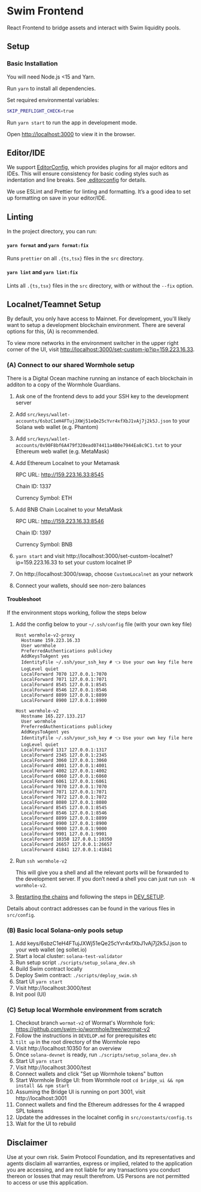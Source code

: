 # Swim Frontend

React Frontend to bridge assets and interact with Swim liquidity pools.

## Setup

### Basic Installation

You will need Node.js <15 and Yarn.

Run `yarn` to install all dependencies.

Set required environmental variables:

```sh
SKIP_PREFLIGHT_CHECK=true
```

Run `yarn start` to run the app in development mode.

Open [http://localhost:3000](http://localhost:3000) to view it in the browser.

## Editor/IDE

We support [EditorConfig](https://editorconfig.org/), which provides plugins for all major editors and IDEs. This will ensure consistency for basic coding styles such as indentation and line breaks. See [.editorconfig](.editorconfig) for details.

We use ESLint and Prettier for linting and formatting. It’s a good idea to set up formatting on save in your editor/IDE.

## Linting

In the project directory, you can run:

#### `yarn format` and `yarn format:fix`

Runs `prettier` on all `.{ts,tsx}` files in the `src` directory.

#### `yarn lint` and `yarn lint:fix`

Lints all `.{ts,tsx}` files in the `src` directory, with or without the `--fix` option.

## Localnet/Teamnet Setup

By default, you only have access to Mainnet. For development, you'll likely want to setup a development blockchain environment. There are several options for this, (A) is recommended.

To view more networks in the environment switcher in the upper right corner of the UI, visit [http://localhost:3000/set-custom-ip?ip=159.223.16.33](http://localhost:3000/set-custom-ip?ip=159.223.16.33).

### (A) Connect to our shared Wormhole setup

There is a Digital Ocean machine running an instance of each blockchain in additon to a copy of the Wormhole Guardians.

1. Ask one of the frontend devs to add your SSH key to the development server
1. Add `src/keys/wallet-accounts/6sbzC1eH4FTujJXWj51eQe25cYvr4xfXbJ1vAj7j2k5J.json` to your Solana web wallet (e.g. Phantom)
1. Add `src/keys/wallet-accounts/0x90F8bf6A479f320ead074411a4B0e7944Ea8c9C1.txt` to your Ethereum web wallet (e.g. MetaMask)
1. Add Ethereum Localnet to your Metamask

    RPC URL: http://159.223.16.33:8545

    Chain ID: 1337

    Currency Symbol: ETH

1. Add BNB Chain Localnet to your MetaMask

    RPC URL: http://159.223.16.33:8546

    Chain ID: 1397

    Currency Symbol: BNB

1. `yarn start` and visit http://localhost:3000/set-custom-localnet?ip=159.223.16.33 to set your custom localnet IP
1. On http://localhost:3000/swap, choose `CustomLocalnet` as your network
1. Connect your wallets, should see non-zero balances

#### Troubleshoot

If the environment stops working, follow the steps below

1. Add the config below to your `~/.ssh/config` file (with your own key file)

    ```ssh-config
    Host wormhole-v2-proxy
      Hostname 159.223.16.33
      User wormhole
      PreferredAuthentications publickey
      AddKeysToAgent yes
      IdentityFile ~/.ssh/your_ssh_key # 👈 Use your own key file here
      LogLevel quiet
      LocalForward 7070 127.0.0.1:7070
      LocalForward 7071 127.0.0.1:7071
      LocalForward 8545 127.0.0.1:8545
      LocalForward 8546 127.0.0.1:8546
      LocalForward 8899 127.0.0.1:8899
      LocalForward 8900 127.0.0.1:8900

    Host wormhole-v2
      Hostname 165.227.133.217
      User wormhole
      PreferredAuthentications publickey
      AddKeysToAgent yes
      IdentityFile ~/.ssh/your_ssh_key # 👈 Use your own key file here
      LogLevel quiet
      LocalForward 1317 127.0.0.1:1317
      LocalForward 2345 127.0.0.1:2345
      LocalForward 3060 127.0.0.1:3060
      LocalForward 4001 127.0.0.1:4001
      LocalForward 4002 127.0.0.1:4002
      LocalForward 6060 127.0.0.1:6060
      LocalForward 6061 127.0.0.1:6061
      LocalForward 7070 127.0.0.1:7070
      LocalForward 7071 127.0.0.1:7071
      LocalForward 7072 127.0.0.1:7072
      LocalForward 8080 127.0.0.1:8080
      LocalForward 8545 127.0.0.1:8545
      LocalForward 8546 127.0.0.1:8546
      LocalForward 8899 127.0.0.1:8899
      LocalForward 8900 127.0.0.1:8900
      LocalForward 9000 127.0.0.1:9000
      LocalForward 9901 127.0.0.1:9901
      LocalForward 10350 127.0.0.1:10350
      LocalForward 26657 127.0.0.1:26657
      LocalForward 41841 127.0.0.1:41841
    ```

1. Run `ssh wormhole-v2`

    This will give you a shell and all the relevant ports will be forwarded to the development server. If you don’t need a shell you can just run `ssh -N wormhole-v2`.

1. [Restarting the chains](http://localhost:10350/overview) and following the steps in [DEV_SETUP](/docs/DEV_SETUP.md#setting-up-tokens-and-pools).

Details about contract addresses can be found in the various files in `src/config`.

### (B) Basic local Solana-only pools setup

1. Add keys/6sbzC1eH4FTujJXWj51eQe25cYvr4xfXbJ1vAj7j2k5J.json to your web wallet (eg sollet.io)
1. Start a local cluster: `solana-test-validator`
1. Run setup script `./scripts/setup_solana_dev.sh`
1. Build Swim contract locally
1. Deploy Swim contract: `./scripts/deploy_swim.sh`
1. Start UI `yarn start`
1. Visit http://localhost:3000/test
1. Init pool (UI)

### (C) Setup local Wormhole environment from scratch

1. Checkout branch `wormat-v2` of Wormat's Wormhole fork: https://github.com/swim-io/wormhole/tree/wormat-v2
1. Follow the instructions in `DEVELOP.md` for prerequisites etc
1. `tilt up` in the root directory of the Wormhole repo
1. Visit http://localhost:10350 for an overview
1. Once `solana-devnet` is ready, run `./scripts/setup_solana_dev.sh`
1. Start UI `yarn start`
1. Visit http://localhost:3000/test
1. Connect wallets and click "Set up Wormhole tokens" button
1. Start Wormhole Bridge UI: from Wormhole root `cd bridge_ui && npm install && npm start`
1. Assuming the Bridge UI is running on port 3001, visit http://localhost:3001
1. Connect wallets and find the Ethereum addresses for the 4 wrapped SPL tokens
1. Update the addresses in the localnet config in `src/constants/config.ts`
1. Wait for the UI to rebuild

## Disclaimer

Use at your own risk. Swim Protocol Foundation, and its representatives and agents disclaim all warranties, express or implied, related to the application you are accessing, and are not liable for any transactions you conduct thereon or losses that may result therefrom. US Persons are not permitted to access or use this application.
